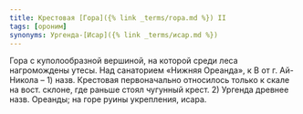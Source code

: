 ```yaml
---
title: Крестовая [Гора]({% link _terms/гора.md %}) II
tags: [ороним]
synonyms: Ургенда-[Исар]({% link _terms/исар.md %})
---
```


Гора с куполообразной вершиной, на которой среди леса нагромождены утесы. Над
санаторием «Нижняя Ореанда», к В от г. Ай-Никола – 1) назв. Крестовая
первоначально относилось только к скале на вост. склоне, где раньше стоял
чугунный крест. 2) Ургенда древнее назв. Ореанды; на горе руины укрепления,
исара.

